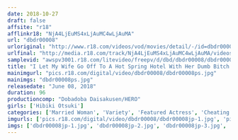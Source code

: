 ```yaml
---
date: 2018-10-27
draft: false
affsite: "r18"
afflinkr18: "NjA4LjEuMS4xLjAuMC4wLjAuMA"
url: "dbdr00008"
urloriginal: "http://www.r18.com/videos/vod/movies/detail/-/id=dbdr00008"
urlfinal: "http://media.r18.com/track/NjA4LjEuMS4xLjAuMC4wLjAuMA/videos/vod/movies/detail/-/id=dbdr00008"
samplevid: "awspv3001.r18.com/litevideo/freepv/d/dbd/dbdr00008/dbdr00008_dmb_w.mp4"
title: "I Let My Wife Go Off To A Hot Spring Hotel With Her Dumb Bitch Girlfriend, Who Had Invited A Couple Of Motherfuckers Along For Bareback Sex. My Wife's Slutty, Drooling Face Is Like Nothing I've Ever Seen Before. It Disgusted Me To See Her Work Her Mouth Over That Motherfucker's Cock And Then Grind Her Ass As He Destroyed Her Slutty Cunt. Hibiki Otsuki"
mainimgurl: "pics.r18.com/digital/video/dbdr00008/dbdr00008ps.jpg"
mainimgs: "dbdr00008ps.jpg"
releasedate: "June 08, 2018"
duration: 96
productioncomp: "Dobadoba Daisakusen/HERO"
girls: ['Hibiki Otsuki']
categories: ['Married Woman', 'Variety', 'Featured Actress', 'Cheating Wife', 'Drama', 'Hot Spring', 'Hi-Def', 'DMM Exclusive']
imgurls: ['pics.r18.com/digital/video/dbdr00008/dbdr00008jp-1.jpg', 'pics.r18.com/digital/video/dbdr00008/dbdr00008jp-2.jpg', 'pics.r18.com/digital/video/dbdr00008/dbdr00008jp-3.jpg', 'pics.r18.com/digital/video/dbdr00008/dbdr00008jp-4.jpg', 'pics.r18.com/digital/video/dbdr00008/dbdr00008jp-5.jpg', 'pics.r18.com/digital/video/dbdr00008/dbdr00008jp-6.jpg', 'pics.r18.com/digital/video/dbdr00008/dbdr00008jp-7.jpg', 'pics.r18.com/digital/video/dbdr00008/dbdr00008jp-8.jpg', 'pics.r18.com/digital/video/dbdr00008/dbdr00008jp-9.jpg', 'pics.r18.com/digital/video/dbdr00008/dbdr00008jp-10.jpg', 'pics.r18.com/digital/video/dbdr00008/dbdr00008jp-11.jpg', 'pics.r18.com/digital/video/dbdr00008/dbdr00008jp-12.jpg', 'pics.r18.com/digital/video/dbdr00008/dbdr00008jp-13.jpg', 'pics.r18.com/digital/video/dbdr00008/dbdr00008jp-14.jpg', 'pics.r18.com/digital/video/dbdr00008/dbdr00008jp-15.jpg', 'pics.r18.com/digital/video/dbdr00008/dbdr00008jp-16.jpg', 'pics.r18.com/digital/video/dbdr00008/dbdr00008jp-17.jpg', 'pics.r18.com/digital/video/dbdr00008/dbdr00008jp-18.jpg', 'pics.r18.com/digital/video/dbdr00008/dbdr00008jp-19.jpg', 'pics.r18.com/digital/video/dbdr00008/dbdr00008jp-20.jpg']
imgs: ['dbdr00008jp-1.jpg', 'dbdr00008jp-2.jpg', 'dbdr00008jp-3.jpg', 'dbdr00008jp-4.jpg', 'dbdr00008jp-5.jpg', 'dbdr00008jp-6.jpg', 'dbdr00008jp-7.jpg', 'dbdr00008jp-8.jpg', 'dbdr00008jp-9.jpg', 'dbdr00008jp-10.jpg', 'dbdr00008jp-11.jpg', 'dbdr00008jp-12.jpg', 'dbdr00008jp-13.jpg', 'dbdr00008jp-14.jpg', 'dbdr00008jp-15.jpg', 'dbdr00008jp-16.jpg', 'dbdr00008jp-17.jpg', 'dbdr00008jp-18.jpg', 'dbdr00008jp-19.jpg', 'dbdr00008jp-20.jpg']
---
```

